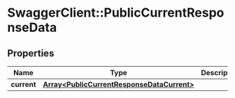 # SwaggerClient::PublicCurrentResponseData

## Properties
Name | Type | Description | Notes
------------ | ------------- | ------------- | -------------
**current** | [**Array&lt;PublicCurrentResponseDataCurrent&gt;**](PublicCurrentResponseDataCurrent.md) |  | 


